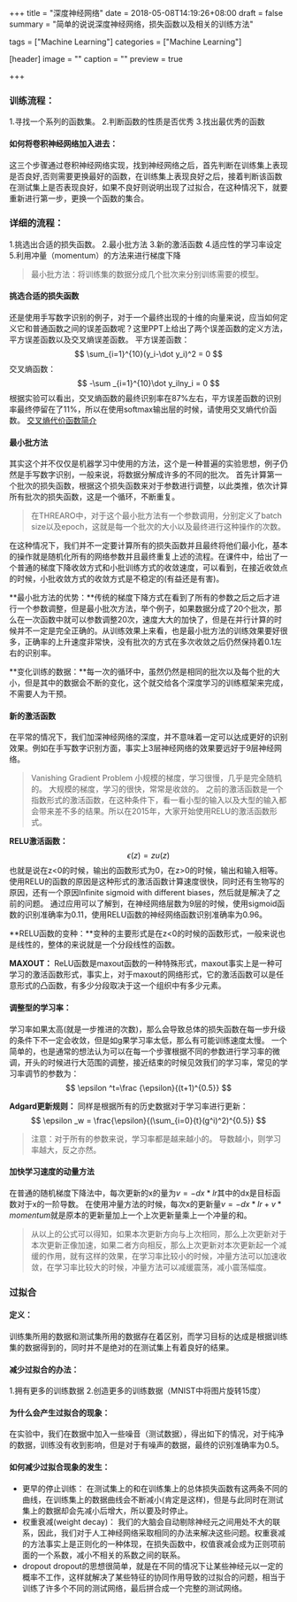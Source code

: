 +++
title = "深度神经网络"
date = 2018-05-08T14:19:26+08:00
draft = false
summary = "简单的说说深度神经网络，损失函数以及相关的训练方法"

tags = ["Machine Learning"]
categories = ["Machine Learning"]

[header]
image = ""
caption = ""
preview = true

+++

### 训练流程：
1.寻找一个系列的函数集。
2.判断函数的性质是否优秀
3.找出最优秀的函数
#### 如何将卷积神经网络加入进去：
这三个步骤通过卷积神经网络实现，找到神经网络之后，首先判断在训练集上表现是否良好,否则需要更换最好的函数，在训练集上表现良好之后，接着判断该函数在测试集上是否表现良好，如果不良好则说明出现了过拟合，在这种情况下，就要重新进行第一步，更换一个函数的集合。
### 详细的流程：
1.挑选出合适的损失函数。
2.最小批方法
3.新的激活函数
4.适应性的学习率设定
5.利用冲量（momentum）的方法来进行梯度下降
>最小批方法：将训练集的数据分成几个批次来分别训练需要的模型。

#### 挑选合适的损失函数
还是使用手写数字识别的例子，对于一个最终出现的十维的向量来说，应当如何定义它和普通函数之间的误差函数呢？这里PPT上给出了两个误差函数的定义方法，平方误差函数以及交叉熵误差函数。
平方误差函数：
$$
\sum_{i=1}^{10}(y_i-\dot y_i)^2 = 0
$$
交叉熵函数：
$$
-\sum _{i=1}^{10}\dot y_ilny_i = 0
$$
根据实验可以看出，交叉熵函数的最终识别率在87%左右，平方误差函数的识别率最终停留在了11%，所以在使用softmax输出层的时候，请使用交叉熵代价函数。
[交叉熵代价函数简介](http://blog.csdn.net/u012162613/article/details/44239919)
#### 最小批方法
其实这个并不仅仅是机器学习中使用的方法，这个是一种普遍的实验思想，例子仍然是手写数字识别，一般来说，将数据分解成许多的不同的批次。
首先计算第一个批次的损失函数，根据这个损失函数来对于参数进行调整，以此类推，依次计算所有批次的损失函数，这是一个循环，不断重复。
>在THREARO中，对于这个最小批方法有一个参数调用，分别定义了batch size以及epoch，这就是每一个批次的大小以及最终进行这种操作的次数。

在这种情况下，我们并不一定要计算所有的损失函数并且最终将他们最小化，基本的操作就是随机化所有的网络参数并且最终重复上述的流程。在课件中，给出了一个普通的梯度下降收敛方式和小批训练方式的收敛速度，可以看到，在接近收敛点的时候，小批收敛方式的收敛方式是不稳定的(有益还是有害)。

**最小批方法的优势：**传统的梯度下降方式在看到了所有的参数之后之后才进行一个参数调整，但是最小批次方法，举个例子，如果数据分成了20个批次，那么在一次函数中就可以参数调整20次，速度大大的加快了，但是在并行计算的时候并不一定是完全正确的。从训练效果上来看，也是最小批方法的训练效果要好很多，正确率的上升速度非常快，没有批次的方式在多次收敛之后仍然保持着0.1左右的识别率。

**变化训练的数据：**每一次的循环中，虽然仍然是相同的批次以及每个批的大小，但是其中的数据会不断的变化，这个就交给各个深度学习的训练框架来完成，不需要人为干预。

#### 新的激活函数
在平常的情况下，我们加深神经网络的深度，并不意味着一定可以达成更好的识别效果。例如在手写数字识别方面，事实上3层神经网络的效果要远好于9层神经网络。

>Vanishing Gradient Problem
>小规模的梯度，学习很慢，几乎是完全随机的。
>大规模的梯度，学习的很快，常常是收敛的。
>之前的激活函数是一个指数形式的激活函数，在这种条件下，看一看小型的输入以及大型的输入都会带来差不多的结果。所以在2015年，大家开始使用RELU的激活函数形式。

**RELU激活函数：**
$$
\epsilon (z) = zu(z)
$$
也就是说在z<0的时候，输出的函数形式为0，在z>0的时候，输出和输入相等。使用RELU的函数的原因是这种形式的激活函数计算速度很快，同时还有生物写的原因，还有一个原因Infinite sigmoid with different biases，然后就是解决了之前的问题。
通过应用可以了解到，在神经网络层数为9层的时候，使用sigmoid函数的识别准确率为0.11，使用RELU函数的神经网络函数识别准确率为0.96。

**RELU函数的变种：**变种的主要形式是在z<0的时候的函数形式，一般来说也是线性的，整体的来说就是一个分段线性的函数。 

**MAXOUT：**
ReLU函数是maxout函数的一种特殊形式，maxout事实上是一种可学习的激活函数形式，事实上，对于maxout的网络形式，它的激活函数可以是任意形式的凸函数，有多少分段取决于这一个组织中有多少元素。

#### 调整型的学习率：
学习率如果太高(就是一步推进的次数)，那么会导致总体的损失函数在每一步升级的条件下不一定会收敛，但是如g果学习率太低，那么有可能训练速度太慢。
一个简单的，也是通常的想法认为可以在每一个步骤根据不同的参数进行学习率的微调，开头的时候进行大范围的调整，接近结束的时候见效我们的学习率，常见的学习率调节的参数为：
$$
\epsilon ^t=\frac {\epsilon}{(t+1)^{0.5}}
$$

**Adgard更新规则：**
同样是根据所有的历史数据对于学习率进行更新：
$$
\epsilon _w = \frac{\epsilon}{(\sum_{i=0}{t}(g^i)^2)^{0.5}}
$$
>注意：对于所有的参数来说，学习率都是越来越小的。
>导数越小，则学习率越大，反之亦然。

#### 加快学习速度的动量方法
在普通的随机梯度下降法中，每次更新的x的量为$v=-dx*lr$其中的dx是目标函数对于x的一阶导数。
在使用冲量方法的时候，每次x的更新量$v = -dx*lr+v*momentum$就是原本的更新量加上一个上次更新量乘上一个冲量的和。
>从以上的公式可以得知，如果本次更新方向与上次相同，那么上次更新对于本次更新正像加速，如果二者方向相反，那么上次更新对本次更新起一个减缓的作用，就有这样的效果，在学习率比较小的时候，冲量方法可以加速收敛，在学习率比较大的时候，冲量方法可以减缓震荡，减小震荡幅度。

### 过拟合  
#### 定义：
训练集所用的数据和测试集所用的数据存在着区别，而学习目标的达成是根据训练集的数据得到的，同时并不是绝对的在测试集上有着良好的结果。 
#### 减少过拟合的办法：
1.拥有更多的训练数据
2.创造更多的训练数据（MNIST中将图片旋转15度）
#### 为什么会产生过拟合的现象：
在实验中，我们在数据中加入一些噪音（测试数据），得出如下的情况，对于纯净的数据，训练没有收到影响，但是对于有噪声的数据，最终的识别准确率为0.5。
#### 如何减少过拟合现象的发生：
* 更早的停止训练：
在测试集上的和在训练集上的总体损失函数有这两条不同的曲线，在训练集上的数据曲线会不断减小(肯定是这样)，但是与此同时在测试集上的数据却会先减小后增大，所以要及时停止。
* 权重衰减(weight decay)：
我们的大脑会自动剔除神经元之间用处不大的联系，因此，我们对于人工神经网络采取相同的办法来解决这些问题。权重衰减的方法事实上是正则化的一种体现，在损失函数中，权值衰减会成为正则项前面的一个系数，减小不相关的系数之间的联系。
* dropout
 dropout的思想很简单，就是在不同的情况下让某些神经元以一定的概率不工作，这样就解决了某些特征的协同作用导致的过拟合的问题，相当于训练了许多个不同的测试网络，最后拼合成一个完整的测试网络。